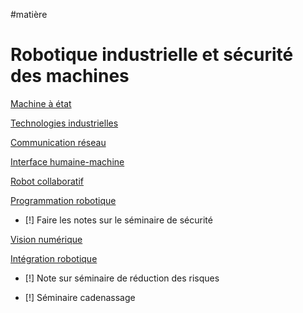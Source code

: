 #matière
# Robotique industrielle et sécurité des machines

[Machine à état](Machine%20à%20état.md)

[Technologies industrielles](../APP1/Technologies%20industrielles.md)

[Communication réseau](../APP1/Communication%20réseau.md)

[Interface humaine-machine](Interface%20humain-machine.md)

[Robot collaboratif](Robot%20collaboratif.md)

[Programmation robotique](Programmation%20robotique.md)

- [!] Faire les notes sur le séminaire de sécurité

[Vision numérique](Vision%20numérique.md)

[Intégration robotique](Intégration%20robotique.md)

- [!] Note sur séminaire de réduction des risques

- [!] Séminaire cadenassage

